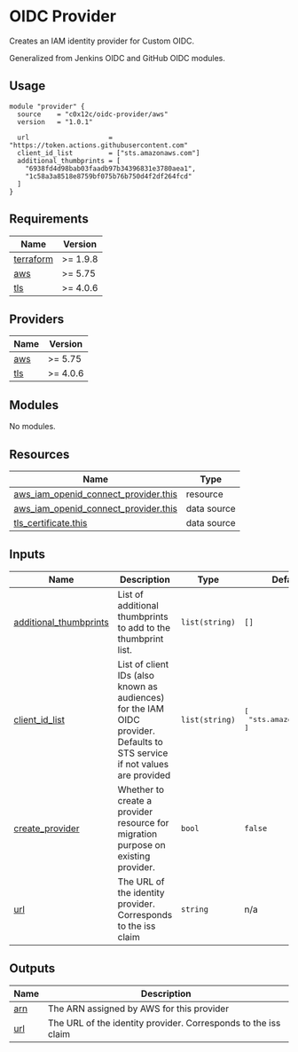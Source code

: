 # OIDC Provider

Creates an IAM identity provider for Custom OIDC.

Generalized from Jenkins OIDC and GitHub OIDC modules.

## Usage

```hcl
module "provider" {
  source    = "c0x12c/oidc-provider/aws"
  version   = "1.0.1"

  url                    = "https://token.actions.githubusercontent.com"
  client_id_list         = ["sts.amazonaws.com"]
  additional_thumbprints = [
    "6938fd4d98bab03faadb97b34396831e3780aea1",
    "1c58a3a8518e8759bf075b76b750d4f2df264fcd"
  ]
}
```

<!-- BEGIN_TF_DOCS -->

## Requirements

| Name                                                                      | Version  |
| ------------------------------------------------------------------------- | -------- |
| <a name="requirement_terraform"></a> [terraform](#requirement\_terraform) | >= 1.9.8 |
| <a name="requirement_aws"></a> [aws](#requirement\_aws)                   | >= 5.75  |
| <a name="requirement_tls"></a> [tls](#requirement\_tls)                   | >= 4.0.6 |

## Providers

| Name                                              | Version  |
| ------------------------------------------------- | -------- |
| <a name="provider_aws"></a> [aws](#provider\_aws) | >= 5.75  |
| <a name="provider_tls"></a> [tls](#provider\_tls) | >= 4.0.6 |

## Modules

No modules.

## Resources

| Name                                                                                                                                               | Type        |
| -------------------------------------------------------------------------------------------------------------------------------------------------- | ----------- |
| [aws_iam_openid_connect_provider.this](https://registry.terraform.io/providers/hashicorp/aws/latest/docs/resources/iam_openid_connect_provider)    | resource    |
| [aws_iam_openid_connect_provider.this](https://registry.terraform.io/providers/hashicorp/aws/latest/docs/data-sources/iam_openid_connect_provider) | data source |
| [tls_certificate.this](https://registry.terraform.io/providers/hashicorp/tls/latest/docs/data-sources/certificate)                                 | data source |

## Inputs

| Name                                                                                                   | Description                                                                                                                | Type           | Default                                      | Required |
| ------------------------------------------------------------------------------------------------------ | -------------------------------------------------------------------------------------------------------------------------- | -------------- | -------------------------------------------- | :------: |
| <a name="input_additional_thumbprints"></a> [additional\_thumbprints](#input\_additional\_thumbprints) | List of additional thumbprints to add to the thumbprint list.                                                              | `list(string)` | `[]`                                         |    no    |
| <a name="input_client_id_list"></a> [client\_id\_list](#input\_client\_id\_list)                       | List of client IDs (also known as audiences) for the IAM OIDC provider. Defaults to STS service if not values are provided | `list(string)` | <pre>[<br/>  "sts.amazonaws.com"<br/>]</pre> |    no    |
| <a name="input_create_provider"></a> [create\_provider](#input\_create\_provider)                      | Whether to create a provider resource for migration purpose on existing provider.                                          | `bool`         | `false`                                      |    no    |
| <a name="input_url"></a> [url](#input\_url)                                                            | The URL of the identity provider. Corresponds to the iss claim                                                             | `string`       | n/a                                          |   yes    |

## Outputs

| Name                                          | Description                                                    |
| --------------------------------------------- | -------------------------------------------------------------- |
| <a name="output_arn"></a> [arn](#output\_arn) | The ARN assigned by AWS for this provider                      |
| <a name="output_url"></a> [url](#output\_url) | The URL of the identity provider. Corresponds to the iss claim |

<!-- END_TF_DOCS -->
